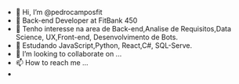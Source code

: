 - 👋 Hi, I’m @pedrocamposfit
- 💼  Back-end Developer at FitBank 450
- 👀 Tenho interesse na area de Back-end,Analise de Requisitos,Data Science, UX,Front-end, Desenvolvimento de Bots.
- 🌱 Estudando JavaScript,Python, React,C#, SQL-Serve.
- 💞️ I’m looking to collaborate on ...
- 📫 How to reach me ...
- 

<!---
pedrocamposfit/pedrocamposfit is a ✨ special ✨ repository because its `README.md` (this file) appears on your GitHub profile.
You can click the Preview link to take a look at your changes.
--->
